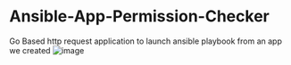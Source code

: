 # Ansible-App-Permission-Checker
Go Based http request application to launch ansible playbook from an app we created
![image](https://github.com/tarikozluk/Ansible-App-Permission-Checker/assets/47662299/11fbc0bd-3450-4faf-8cd5-8caca5ebb8f5)
